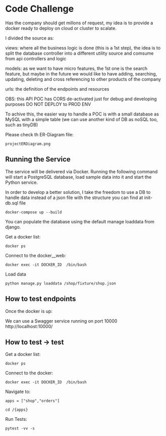 # Code Challenge

Has the company should get millons of request, my idea is to provide a docker ready to deploy on cloud or cluster to scalate.


I divided the source as:


views: where all the business logic is done (this is a 1st step), the idea is to split the database controller into a different utility source and comsume from api controllers and logic


models: as we want to have micro features, the 1st one is the search feature, but maybe in the future we would like to have adding, searching, updating, deleting and cross referencing to other products of the company


urls: the definition of the endpoints and resources

OBS: this API POC has CORS de-activated just for debug and developing purposes DO NOT DEPLOY to PROD ENV



To achive this, the easier way to handle a POC is with a small database as MySQL with a simple table (we can use another kind of DB as noSQL too, such as tinyDB)

Please check th ER-Diagram file: 

```
projectERDiagram.png
```



## Running the Service
The service will be delivered via Docker. Running the following command will 
start a PostgreSQL database, load sample data into it and start the Python 
service. 

In order to develop a better solution, I take the freedom to use a DB to handle data instead of a json file with the structure you can find at init-db.sql file


```
docker-compose up --build
```

You can populate the database using the default manage loaddata from django.

Get a docker list:

```
docker ps
```

Connect to the docker__web:

```
docker exec -it DOCKER_ID  /bin/bash
```

Load data

```
python manage.py loaddata /shop/fixture/shop.json
```






## How to test endpoints

Once the docker is up:

We can use a Swagger service running on port 10000
http://localhost:10000/


## How to test -> test

Get a docker list:

```
docker ps
```

Connect to the docker:

```
docker exec -it DOCKER_ID  /bin/bash
```


Navigate to:

```
apps = ["shop","orders"]

cd /{apps}
```


Run Tests:

```
pytest -vv -s
```